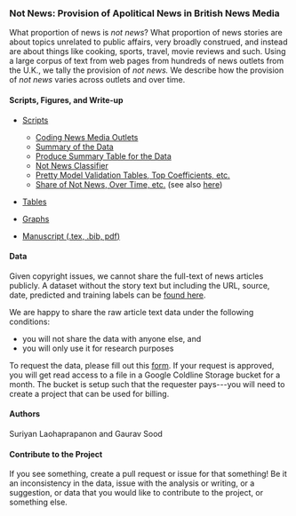 ### Not News: Provision of Apolitical News in British News Media

What proportion of news is *not news*? What proportion of news stories are about topics unrelated to public affairs, very broadly construed, and instead are about things like cooking, sports, travel, movie reviews and such. Using a large corpus of text from web pages from hundreds of news outlets from the U.K., we tally the provision of *not news.* We describe how the provision of *not news* varies across outlets and over time.

#### Scripts, Figures, and Write-up

* [Scripts](scripts/)
    - [Coding News Media Outlets](scripts/00_uk_coding_outlets.ipynb)
    - [Summary of the Data](scripts/01_subset_summarize_uk_news_media_data_by_label.ipynb)
    - [Produce Summary Table for the Data](scripts/01a_describe_data.R)
    - [Not News Classifier](scripts/02_url_classify_uk.ipynb)
    - [Pretty Model Validation Tables, Top Coefficients, etc.](scripts/02a_model_stats_interp.R)
    - [Share of Not News, Over Time, etc.](scripts/03_describe_not_news.R) (see also [here](scripts/02_url_classify_uk.ipynb))

* [Tables](tabs/)
* [Graphs](figs/)
* [Manuscript (.tex, .bib, pdf)](ms/)

#### Data

Given copyright issues, we cannot share the full-text of news articles publicly. A dataset without the story text but including the URL, source,  date, predicted and training labels can be [found here](https://doi.org/10.7910/DVN/VZ8DB3). 

We are happy to share the raw article text data under the following conditions:

* you will not share the data with anyone else, and 
* you will only use it for research purposes 

To request the data, please fill out this [form](https://goo.gl/forms/WMv6qtmr5H4IehgF3). If your request is approved, you will get read access to a file in a Google Coldline Storage bucket for a month. The bucket is setup such that the requester pays---you will need to create a project that can be used for billing.

#### Authors

Suriyan Laohaprapanon and Gaurav Sood

#### Contribute to the Project

If you see something, create a pull request or issue for that something! Be it an inconsistency in the data, issue with the analysis or writing, or a suggestion, or data that you would like to contribute to the project, or something else.
